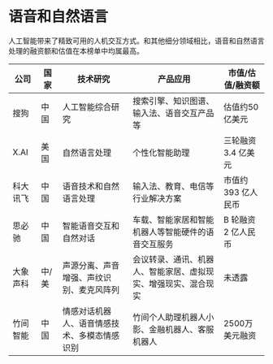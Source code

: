 # 语音和自然语言

人工智能带来了精致可用的人机交互方式。和其他细分领域相比，语音和自然语言处理的融资额和估值在本榜单中均属最高。

公司|国家|技术研究|产品应用|市值/估值/融资额
---|---|---|---|---
搜狗|中国|人工智能综合研究|搜索引擎、知识图谱、输入法、语音交互产品等|估值约50亿美元
X.AI|美国|自然语言处理|个性化智能助理|三轮融资 3.4 亿美元
科大讯飞|中国|语音技术和自然语言处理|输入法、教育、电信等行业解决方案|市值约 393 亿人民币
思必驰|中国|智能语音交互和自然对话|车载、智能家居和智能机器人等智能硬件的语音交互服务|B 轮融资 2 亿人民币
大象声科|中/美|声源分离、声音增强、声纹识别、麦克风阵列|会议转录、通讯、机器人、智能家居、虚拟现实、增强现实、混合现实|未透露
竹间智能|中国|情感对话机器人、语音情感技术、多模态情感识别|竹间个人助理机器人小影、金融机器人、客服机器人|2500万美元融资
